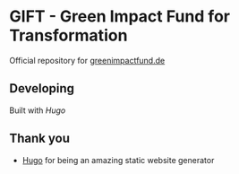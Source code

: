 # GIFT - Green Impact Fund for Transformation

Official repository for [greenimpactfund.de](https://www.greenimpactfund.de/)

## Developing

Built with _Hugo_

## Thank you

- [Hugo](https://gohugo.io/) for being an amazing static website generator
